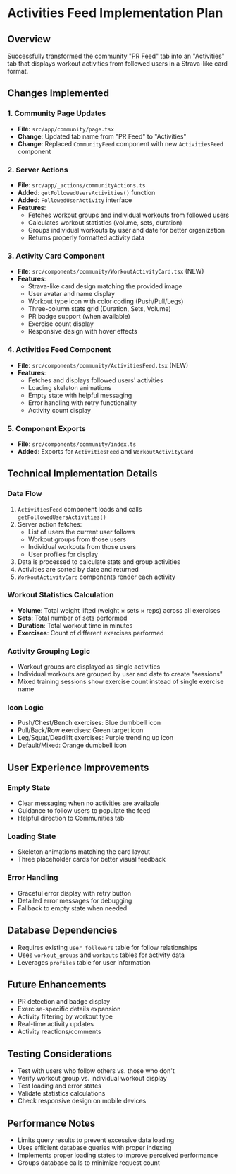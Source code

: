 # Activities Feed Implementation Plan

## Overview
Successfully transformed the community "PR Feed" tab into an "Activities" tab that displays workout activities from followed users in a Strava-like card format.

## Changes Implemented

### 1. Community Page Updates
- **File**: `src/app/community/page.tsx`
- **Change**: Updated tab name from "PR Feed" to "Activities"
- **Change**: Replaced `CommunityFeed` component with new `ActivitiesFeed` component

### 2. Server Actions
- **File**: `src/app/_actions/communityActions.ts`
- **Added**: `getFollowedUsersActivities()` function
- **Added**: `FollowedUserActivity` interface
- **Features**:
  - Fetches workout groups and individual workouts from followed users
  - Calculates workout statistics (volume, sets, duration)
  - Groups individual workouts by user and date for better organization
  - Returns properly formatted activity data

### 3. Activity Card Component
- **File**: `src/components/community/WorkoutActivityCard.tsx` (NEW)
- **Features**:
  - Strava-like card design matching the provided image
  - User avatar and name display
  - Workout type icon with color coding (Push/Pull/Legs)
  - Three-column stats grid (Duration, Sets, Volume)
  - PR badge support (when available)
  - Exercise count display
  - Responsive design with hover effects

### 4. Activities Feed Component  
- **File**: `src/components/community/ActivitiesFeed.tsx` (NEW)
- **Features**:
  - Fetches and displays followed users' activities
  - Loading skeleton animations
  - Empty state with helpful messaging
  - Error handling with retry functionality
  - Activity count display

### 5. Component Exports
- **File**: `src/components/community/index.ts`
- **Added**: Exports for `ActivitiesFeed` and `WorkoutActivityCard`

## Technical Implementation Details

### Data Flow
1. `ActivitiesFeed` component loads and calls `getFollowedUsersActivities()`
2. Server action fetches:
   - List of users the current user follows
   - Workout groups from those users
   - Individual workouts from those users
   - User profiles for display
3. Data is processed to calculate stats and group activities
4. Activities are sorted by date and returned
5. `WorkoutActivityCard` components render each activity

### Workout Statistics Calculation
- **Volume**: Total weight lifted (weight × sets × reps) across all exercises
- **Sets**: Total number of sets performed
- **Duration**: Total workout time in minutes
- **Exercises**: Count of different exercises performed

### Activity Grouping Logic
- Workout groups are displayed as single activities
- Individual workouts are grouped by user and date to create "sessions"
- Mixed training sessions show exercise count instead of single exercise name

### Icon Logic
- Push/Chest/Bench exercises: Blue dumbbell icon
- Pull/Back/Row exercises: Green target icon  
- Leg/Squat/Deadlift exercises: Purple trending up icon
- Default/Mixed: Orange dumbbell icon

## User Experience Improvements

### Empty State
- Clear messaging when no activities are available
- Guidance to follow users to populate the feed
- Helpful direction to Communities tab

### Loading State
- Skeleton animations matching the card layout
- Three placeholder cards for better visual feedback

### Error Handling
- Graceful error display with retry button
- Detailed error messages for debugging
- Fallback to empty state when needed

## Database Dependencies
- Requires existing `user_followers` table for follow relationships
- Uses `workout_groups` and `workouts` tables for activity data
- Leverages `profiles` table for user information

## Future Enhancements
- PR detection and badge display
- Exercise-specific details expansion
- Activity filtering by workout type
- Real-time activity updates
- Activity reactions/comments

## Testing Considerations
- Test with users who follow others vs. those who don't
- Verify workout group vs. individual workout display
- Test loading and error states
- Validate statistics calculations
- Check responsive design on mobile devices

## Performance Notes
- Limits query results to prevent excessive data loading
- Uses efficient database queries with proper indexing
- Implements proper loading states to improve perceived performance
- Groups database calls to minimize request count 